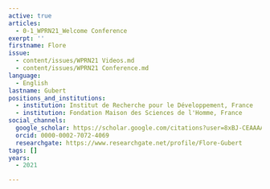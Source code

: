 ```yaml
---
active: true
articles:
  - 0-1_WPRN21_Welcome Conference
exerpt: ''
firstname: Flore
issue:
  - content/issues/WPRN21 Videos.md
  - content/issues/WPRN21 Conference.md
language:
  - English
lastname: Gubert
positions_and_institutions:
  - institution: Institut de Recherche pour le Développement, France
  - institution: Fondation Maison des Sciences de l'Homme, France
social_channels:
  google_scholar: https://scholar.google.com/citations?user=8xBJ-CEAAAAJ&hl=fr
  orcid: 0000-0002-7072-4069
  researchgate: https://www.researchgate.net/profile/Flore-Gubert
tags: []
years:
  - 2021

---
```


